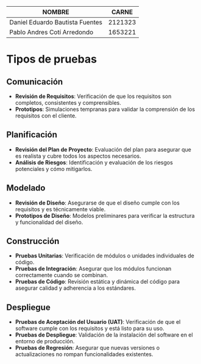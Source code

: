 
| NOMBRE                          | CARNE   |
| ------------------------------- | ------- |
| Daniel Eduardo Bautista Fuentes | 2121323 |
| Pablo Andres Cotí Arredondo     | 1653221 |

# Tipos de pruebas

## Comunicación

- **Revisión de Requisitos**: Verificación de que los requisitos son completos, consistentes y comprensibles.
- **Prototipos**: Simulaciones tempranas para validar la comprensión de los requisitos con el cliente.

## Planificación

- **Revisión del Plan de Proyecto**: Evaluación del plan para asegurar que es realista y cubre todos los aspectos necesarios.
- **Análisis de Riesgos**: Identificación y evaluación de los riesgos potenciales y cómo mitigarlos.

## Modelado

- **Revisión de Diseño**: Asegurarse de que el diseño cumple con los requisitos y es técnicamente viable.
- **Prototipos de Diseño**: Modelos preliminares para verificar la estructura y funcionalidad del diseño.

## Construcción

- **Pruebas Unitarias**: Verificación de módulos o unidades individuales de código.
- **Pruebas de Integración**: Asegurar que los módulos funcionan correctamente cuando se combinan.
- **Pruebas de Código**: Revisión estática y dinámica del código para asegurar calidad y adherencia a los estándares.

## Despliegue

- **Pruebas de Aceptación del Usuario (UAT)**: Verificación de que el software cumple con los requisitos y está listo para su uso.
- **Pruebas de Despliegue**: Validación de la instalación del software en el entorno de producción.
- **Pruebas de Regresión**: Asegurar que nuevas versiones o actualizaciones no rompan funcionalidades existentes.